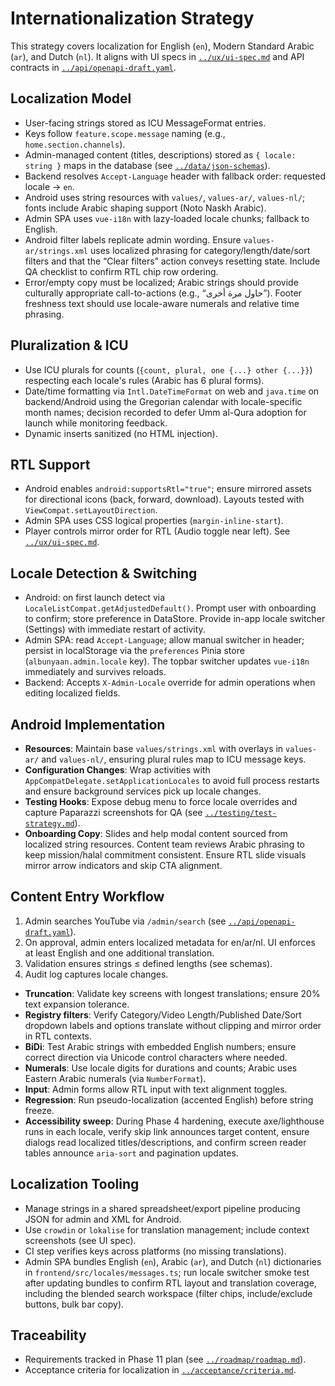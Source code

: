 # Internationalization Strategy

This strategy covers localization for English (`en`), Modern Standard Arabic (`ar`), and Dutch (`nl`). It aligns with UI specs in [`../ux/ui-spec.md`](../ux/ui-spec.md) and API contracts in [`../api/openapi-draft.yaml`](../api/openapi-draft.yaml).

## Localization Model
- User-facing strings stored as ICU MessageFormat entries.
- Keys follow `feature.scope.message` naming (e.g., `home.section.channels`).
- Admin-managed content (titles, descriptions) stored as `{ locale: string }` maps in the database (see [`../data/json-schemas`](../data/json-schemas)).
- Backend resolves `Accept-Language` header with fallback order: requested locale → `en`.
- Android uses string resources with `values/`, `values-ar/`, `values-nl/`; fonts include Arabic shaping support (Noto Naskh Arabic).
- Admin SPA uses `vue-i18n` with lazy-loaded locale chunks; fallback to English.
- Android filter labels replicate admin wording. Ensure `values-ar/strings.xml` uses localized phrasing for category/length/date/sort filters and that the “Clear filters” action conveys resetting state. Include QA checklist to confirm RTL chip row ordering.
- Error/empty copy must be localized; Arabic strings should provide culturally appropriate call-to-actions (e.g., “حاول مرة أخرى”). Footer freshness text should use locale-aware numerals and relative time phrasing.

## Pluralization & ICU
- Use ICU plurals for counts (`{count, plural, one {...} other {...}}`) respecting each locale's rules (Arabic has 6 plural forms).
- Date/time formatting via `Intl.DateTimeFormat` on web and `java.time` on backend/Android using the Gregorian calendar with locale-specific month names; decision recorded to defer Umm al-Qura adoption for launch while monitoring feedback.
- Dynamic inserts sanitized (no HTML injection).

## RTL Support
- Android enables `android:supportsRtl="true"`; ensure mirrored assets for directional icons (back, forward, download). Layouts tested with `ViewCompat.setLayoutDirection`.
- Admin SPA uses CSS logical properties (`margin-inline-start`).
- Player controls mirror order for RTL (Audio toggle near left). See [`../ux/ui-spec.md`](../ux/ui-spec.md#accessibility--localization).

## Locale Detection & Switching
- Android: on first launch detect via `LocaleListCompat.getAdjustedDefault()`. Prompt user with onboarding to confirm; store preference in DataStore. Provide in-app locale switcher (Settings) with immediate restart of activity.
- Admin SPA: read `Accept-Language`; allow manual switcher in header; persist in localStorage via the `preferences` Pinia store (`albunyaan.admin.locale` key). The topbar switcher updates `vue-i18n` immediately and survives reloads.
- Backend: Accepts `X-Admin-Locale` override for admin operations when editing localized fields.

## Android Implementation
- **Resources**: Maintain base `values/strings.xml` with overlays in `values-ar/` and `values-nl/`, ensuring plural rules map to ICU message keys.
- **Configuration Changes**: Wrap activities with `AppCompatDelegate.setApplicationLocales` to avoid full process restarts and ensure background services pick up locale changes.
- **Testing Hooks**: Expose debug menu to force locale overrides and capture Paparazzi screenshots for QA (see [`../testing/test-strategy.md`](../testing/test-strategy.md#android-testing)).
- **Onboarding Copy**: Slides and help modal content sourced from localized string resources. Content team reviews Arabic phrasing to keep mission/halal commitment consistent. Ensure RTL slide visuals mirror arrow indicators and skip CTA alignment.

## Content Entry Workflow
1. Admin searches YouTube via `/admin/search` (see [`../api/openapi-draft.yaml`](../api/openapi-draft.yaml#paths-/admin/search)).
2. On approval, admin enters localized metadata for en/ar/nl. UI enforces at least English and one additional translation.
3. Validation ensures strings ≤ defined lengths (see schemas).
4. Audit log captures locale changes.

- **Truncation**: Validate key screens with longest translations; ensure 20% text expansion tolerance.
- **Registry filters**: Verify Category/Video Length/Published Date/Sort dropdown labels and options translate without clipping and mirror order in RTL contexts.
- **BiDi**: Test Arabic strings with embedded English numbers; ensure correct direction via Unicode control characters where needed.
- **Numerals**: Use locale digits for durations and counts; Arabic uses Eastern Arabic numerals (via `NumberFormat`).
- **Input**: Admin forms allow RTL input with text alignment toggles.
- **Regression**: Run pseudo-localization (accented English) before string freeze.
- **Accessibility sweep**: During Phase 4 hardening, execute axe/lighthouse runs in each locale, verify skip link announces target content, ensure dialogs read localized titles/descriptions, and confirm screen reader tables announce `aria-sort` and pagination updates.

## Localization Tooling
- Manage strings in a shared spreadsheet/export pipeline producing JSON for admin and XML for Android.
- Use `crowdin` or `lokalise` for translation management; include context screenshots (see UI spec).
- CI step verifies keys across platforms (no missing translations).
- Admin SPA bundles English (`en`), Arabic (`ar`), and Dutch (`nl`) dictionaries in `frontend/src/locales/messages.ts`; run locale switcher smoke test after updating bundles to confirm RTL layout and translation coverage, including the blended search workspace (filter chips, include/exclude buttons, bulk bar copy).

## Traceability
- Requirements tracked in Phase 11 plan (see [`../roadmap/roadmap.md`](../roadmap/roadmap.md)).
- Acceptance criteria for localization in [`../acceptance/criteria.md`](../acceptance/criteria.md#internationalization).
